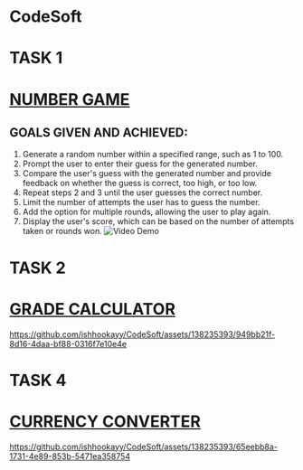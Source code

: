 # CodeSoft
# TASK 1
# [NUMBER GAME](https://github.com/ishhookayy/CodeSoft/tree/main/CodeSoft/NUmberGame)
## GOALS GIVEN AND ACHIEVED:
1. Generate a random number within a specified range, such as 1 to 100.
2. Prompt the user to enter their guess for the generated number.
3. Compare the user's guess with the generated number and provide feedback on whether the guess is correct, too high, or too low.
4. Repeat steps 2 and 3 until the user guesses the correct number.
5. Limit the number of attempts the user has to guess the number.
6. Add the option for multiple rounds, allowing the user to play again.
7. Display the user's score, which can be based on the number of attempts taken or rounds won.
![Video Demo](https://github.com/ishhookayy/CodeSoft/assets/138235393/16ef5c5f-8fc2-4589-af60-ea0e280ae49d)

# TASK 2
# [GRADE CALCULATOR](https://github.com/ishhookayy/CodeSoft/tree/main/CodeSoft/StudentGradeCalculator)
https://github.com/ishhookayy/CodeSoft/assets/138235393/949bb21f-8d16-4daa-bf88-0316f7e10e4e

# TASK 4
# [CURRENCY CONVERTER](https://github.com/ishhookayy/CodeSoft/tree/main/CodeSoft/CurrencyConverter)
https://github.com/ishhookayy/CodeSoft/assets/138235393/65eebb8a-1731-4e89-853b-5471ea358754
